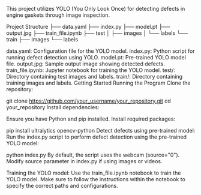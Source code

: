 This project utilizes YOLO (You Only Look Once) for detecting defects in engine gaskets through image inspection.

Project Structure
├── data.yaml ├── index.py ├── model.pt ├── output.jpg ├── train_file.ipynb ├── test │ ├── images │ └── labels └── train ├── images └── labels

data.yaml: Configuration file for the YOLO model.
index.py: Python script for running defect detection using YOLO.
model.pt: Pre-trained YOLO model file.
output.jpg: Sample output image showing detected defects.
train_file.ipynb: Jupyter notebook for training the YOLO model.
test/: Directory containing test images and labels.
train/: Directory containing training images and labels.
Getting Started
Running the Program
Clone the repository:

git clone https://github.com/your_username/your_repository.git
cd your_repository
Install dependencies:

Ensure you have Python and pip installed. Install required packages:

pip install ultralytics opencv-python
Detect defects using pre-trained model:
Run the index.py script to perform defect detection using the pre-trained YOLO model:

python index.py
By default, the script uses the webcam (source="0"). Modify source parameter in index.py if using images or videos.

Training the YOLO model:
Use the train_file.ipynb notebook to train the YOLO model. Make sure to follow the instructions within the notebook to specify the correct paths and configurations.
